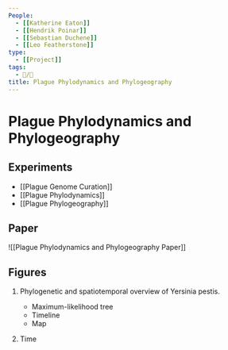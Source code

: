 ```yaml
---
People:
  - [[Katherine Eaton]]
  - [[Hendrik Poinar]]
  - [[Sebastian Duchene]]
  - [[Leo Featherstone]]
type:
  - [[Project]]  
tags: 
  - 📝/🌱 
title: Plague Phylodynamics and Phylogeography
---
```


# Plague Phylodynamics and Phylogeography

## Experiments

- [[Plague Genome Curation]]
- [[Plague Phylodynamics]]
- [[Plague Phylogeography]]

## Paper

![[Plague Phylodynamics and Phylogeography Paper]]

## Figures

1. Phylogenetic and spatiotemporal overview of Yersinia pestis.
	- Maximum-likelihood tree
	- Timeline
	- Map


2. Time 



